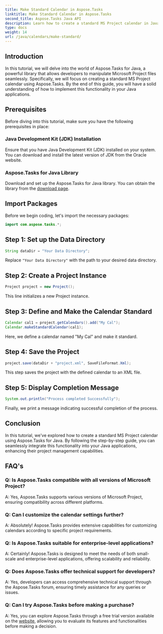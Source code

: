 ```yaml
---
title: Make Standard Calendar in Aspose.Tasks
linktitle: Make Standard Calendar in Aspose.Tasks
second_title: Aspose.Tasks Java API
description: Learn how to create a standard MS Project calendar in Java using Aspose.Tasks. Enhance your project management capabilities with this step-by-step tutorial.
type: docs
weight: 14
url: /java/calendars/make-standard/
---
```


## Introduction
In this tutorial, we will delve into the world of Aspose.Tasks for Java, a powerful library that allows developers to manipulate Microsoft Project files seamlessly. Specifically, we will focus on creating a standard MS Project calendar using Aspose.Tasks. By the end of this guide, you will have a solid understanding of how to implement this functionality in your Java applications.
## Prerequisites
Before diving into this tutorial, make sure you have the following prerequisites in place:
### Java Development Kit (JDK) Installation
Ensure that you have Java Development Kit (JDK) installed on your system. You can download and install the latest version of JDK from the Oracle website.
### Aspose.Tasks for Java Library
Download and set up the Aspose.Tasks for Java library. You can obtain the library from the [download page](https://releases.aspose.com/tasks/java/).

## Import Packages
Before we begin coding, let's import the necessary packages:
```java
import com.aspose.tasks.*;
```

## Step 1: Set up the Data Directory
```java
String dataDir = "Your Data Directory";
```
Replace `"Your Data Directory"` with the path to your desired data directory.
## Step 2: Create a Project Instance
```java
Project project = new Project();
```
This line initializes a new Project instance.
## Step 3: Define and Make the Calendar Standard
```java
Calendar cal1 = project.getCalendars().add("My Cal");
Calendar.makeStandardCalendar(cal1);
```
Here, we define a calendar named "My Cal" and make it standard.
## Step 4: Save the Project
```java
project.save(dataDir + "project.xml", SaveFileFormat.Xml);
```
This step saves the project with the defined calendar to an XML file.
## Step 5: Display Completion Message
```java
System.out.println("Process completed Successfully");
```
Finally, we print a message indicating successful completion of the process.

## Conclusion
In this tutorial, we've explored how to create a standard MS Project calendar using Aspose.Tasks for Java. By following the step-by-step guide, you can seamlessly integrate this functionality into your Java applications, enhancing their project management capabilities.
## FAQ's
### Q: Is Aspose.Tasks compatible with all versions of Microsoft Project?
A: Yes, Aspose.Tasks supports various versions of Microsoft Project, ensuring compatibility across different platforms.
### Q: Can I customize the calendar settings further?
A: Absolutely! Aspose.Tasks provides extensive capabilities for customizing calendars according to specific project requirements.
### Q: Is Aspose.Tasks suitable for enterprise-level applications?
A: Certainly! Aspose.Tasks is designed to meet the needs of both small-scale and enterprise-level applications, offering scalability and reliability.
### Q: Does Aspose.Tasks offer technical support for developers?
A: Yes, developers can access comprehensive technical support through the Aspose.Tasks forum, ensuring timely assistance for any queries or issues.
### Q: Can I try Aspose.Tasks before making a purchase?
A: Yes, you can explore Aspose.Tasks through a free trial version available on the [website](https://purchase.aspose.com/buy), allowing you to evaluate its features and functionalities before making a decision.
